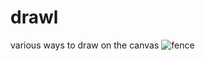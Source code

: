 # drawl
various ways to draw on the canvas
![fence](https://user-images.githubusercontent.com/36888812/225719990-892894f5-8f52-4db0-8ab5-41eb8bea9461.PNG)
